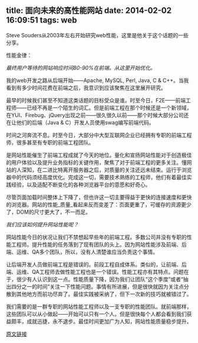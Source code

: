 title: 面向未来的高性能网站
date: 2014-02-02 16:09:51
tags: web
---

Steve Souders从2003年左右开始研究web性能，这里是他关于这个话题的一些分享。

性能金律：

_最终用户等待的网站响应时间80-90%在前端。从这里开始优化。_

我的web开发之路从后端开始——Apache, MySQL, Perl, Java, C & C++。当我看到有多少时间花费在前端之后，我意识到应该聚焦在这里展开研究。

最早的时候我们甚至不知道这类话题的目标受众是谁。时至今日，F2E——前端工程师——已经不再是一个陌生的词汇。但是前端工程在那个时候还是一个新领域，在YUI、Firebug、jQuery出现之前——很久很久以前——那个时候大部分公司还在让他们的后端（Java & C）开发人员使用swag编写前端代码。

时间之河奔流不息。时至今日，大部分中大型互联网企业已经拥有专职的前端工程师，很多甚至有专职的前端工程团队。

是网站性能催生了前端工程成就了今天的地位。量化和宣扬网站性能对于创造极佳的用户体验以及提升业务指标的关键作用，聚焦了对于前端工程的更多关注。懂网站的人深知，在二进比特离开服务器之后，对质量的关注还远未结束。运行于浏览器中的代码须经高度优化。完成这一切，需要技术熟练的工程师，他们有着最佳实践经验，以及适配不断变化的各种浏览器平台的意愿和好奇心。

尽管页面加载时间整体上下降了，但也许这一切主要得益于更快的连接速度和更快的浏览器。网站的性能_质量_看起来反而变差了：页面更重了，可缓存的资源更少了，DOM的尺寸更大了，不一而足。

_我们应该如何提升网站性能呢？_

网站性能今日的状况让我们不禁想起早些年的前端工程。多数公司并没有专职的性能工程师。提升性能的任务落到了现有团队的头上。因为网站性能涉及前端、后端、运维、QA多个团队，所以，没有人清楚谁应当负责这个事情。

让后端开发人员做前端工程是错误的。前段工程自成体系。类似的，让前端、后端、运维、QA工程师去做性能工程也是一个错误。性能工程亦有其特点。问题在于，很少有人认识到这一点。性能质量下降，因为我们让团队“这个季度”或者“抽出四分之一的时间”关注一下性能问题。事情有所进展，但是很快就因为关注点分散到其他地方而前功尽弃了。最佳实践被采纳了，但下一次新的技巧就被错过了。

我们需要的是一群专职的网站性能工程师以及一支专职的性能团队。就前端那样，这些团队可以从小做起——开始可以只有一个人。但是很快每个人都会看到我们获益颇丰，成就迅捷，永不退步。最佳时间更加广为人知，网站性能质量稳步提升。


[原文链接](http://www.stevesouders.com/blog/2013/08/27/web-performance-for-the-future/)
